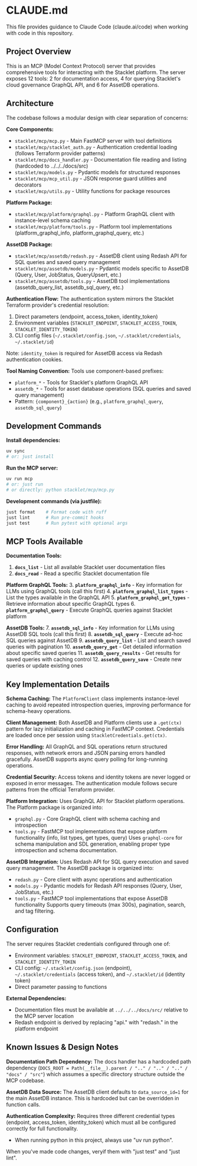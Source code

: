 # CLAUDE.md

This file provides guidance to Claude Code (claude.ai/code) when working with code in this repository.

## Project Overview

This is an MCP (Model Context Protocol) server that provides comprehensive tools for interacting with the Stacklet platform. The server exposes 12 tools: 2 for documentation access, 4 for querying Stacklet's cloud governance GraphQL API, and 6 for AssetDB operations.

## Architecture

The codebase follows a modular design with clear separation of concerns:

**Core Components:**
- `stacklet/mcp/mcp.py` - Main FastMCP server with tool definitions
- `stacklet/mcp/stacklet_auth.py` - Authentication credential loading (follows Terraform provider patterns)
- `stacklet/mcp/docs_handler.py` - Documentation file reading and listing (hardcoded to ../../../docs/src)
- `stacklet/mcp/models.py` - Pydantic models for structured responses
- `stacklet/mcp/mcp_util.py` - JSON response guard utilities and decorators
- `stacklet/mcp/utils.py` - Utility functions for package resources

**Platform Package:**
- `stacklet/mcp/platform/graphql.py` - Platform GraphQL client with instance-level schema caching
- `stacklet/mcp/platform/tools.py` - Platform tool implementations (platform_graphql_info, platform_graphql_query, etc.)

**AssetDB Package:**
- `stacklet/mcp/assetdb/redash.py` - AssetDB client using Redash API for SQL queries and saved query management
- `stacklet/mcp/assetdb/models.py` - Pydantic models specific to AssetDB (Query, User, JobStatus, QueryUpsert, etc.)
- `stacklet/mcp/assetdb/tools.py` - AssetDB tool implementations (assetdb_query_list, assetdb_sql_query, etc.)

**Authentication Flow:**
The authentication system mirrors the Stacklet Terraform provider's credential resolution:
1. Direct parameters (endpoint, access_token, identity_token)
2. Environment variables (`STACKLET_ENDPOINT`, `STACKLET_ACCESS_TOKEN`, `STACKLET_IDENTITY_TOKEN`)
3. CLI config files (`~/.stacklet/config.json`, `~/.stacklet/credentials`, `~/.stacklet/id`)

Note: `identity_token` is required for AssetDB access via Redash authentication cookies.

**Tool Naming Convention:**
Tools use component-based prefixes:
- `platform_*` - Tools for Stacklet's platform GraphQL API
- `assetdb_*` - Tools for asset database operations (SQL queries and saved query management)
- Pattern: `{component}_{action}` (e.g., `platform_graphql_query`, `assetdb_sql_query`)

## Development Commands

**Install dependencies:**
```bash
uv sync
# or: just install
```

**Run the MCP server:**
```bash
uv run mcp
# or: just run
# or directly: python stacklet/mcp/mcp.py
```

**Development commands (via justfile):**
```bash
just format    # Format code with ruff
just lint      # Run pre-commit hooks
just test      # Run pytest with optional args
```


## MCP Tools Available

**Documentation Tools:**
1. **`docs_list`** - List all available Stacklet user documentation files
2. **`docs_read`** - Read a specific Stacklet documentation file

**Platform GraphQL Tools:**
3. **`platform_graphql_info`** - Key information for LLMs using GraphQL tools (call this first)
4. **`platform_graphql_list_types`** - List the types available in the GraphQL API
5. **`platform_graphql_get_types`** - Retrieve information about specific GraphQL types
6. **`platform_graphql_query`** - Execute GraphQL queries against Stacklet platform

**AssetDB Tools:**
7. **`assetdb_sql_info`** - Key information for LLMs using AssetDB SQL tools (call this first)
8. **`assetdb_sql_query`** - Execute ad-hoc SQL queries against AssetDB
9. **`assetdb_query_list`** - List and search saved queries with pagination
10. **`assetdb_query_get`** - Get detailed information about specific saved queries
11. **`assetdb_query_results`** - Get results for saved queries with caching control
12. **`assetdb_query_save`** - Create new queries or update existing ones

## Key Implementation Details

**Schema Caching:** The `PlatformClient` class implements instance-level caching to avoid repeated introspection queries, improving performance for schema-heavy operations.

**Client Management:** Both AssetDB and Platform clients use a `.get(ctx)` pattern for lazy initialization and caching in FastMCP context. Credentials are loaded once per session using `StackletCredentials.get(ctx)`.

**Error Handling:** All GraphQL and SQL operations return structured responses, with network errors and JSON parsing errors handled gracefully. AssetDB supports async query polling for long-running operations.

**Credential Security:** Access tokens and identity tokens are never logged or exposed in error messages. The authentication module follows secure patterns from the official Terraform provider.

**Platform Integration:** Uses GraphQL API for Stacklet platform operations. The Platform package is organized into:
- `graphql.py` - Core GraphQL client with schema caching and introspection
- `tools.py` - FastMCP tool implementations that expose platform functionality (info, list types, get types, query)
Uses `graphql-core` for schema manipulation and SDL generation, enabling proper type introspection and schema documentation.

**AssetDB Integration:** Uses Redash API for SQL query execution and saved query management. The AssetDB package is organized into:
- `redash.py` - Core client with async operations and authentication
- `models.py` - Pydantic models for Redash API responses (Query, User, JobStatus, etc.)
- `tools.py` - FastMCP tool implementations that expose AssetDB functionality
Supports query timeouts (max 300s), pagination, search, and tag filtering.

## Configuration

The server requires Stacklet credentials configured through one of:
- Environment variables: `STACKLET_ENDPOINT`, `STACKLET_ACCESS_TOKEN`, and `STACKLET_IDENTITY_TOKEN`
- CLI config: `~/.stacklet/config.json` (endpoint), `~/.stacklet/credentials` (access token), and `~/.stacklet/id` (identity token)
- Direct parameter passing to functions

**External Dependencies:**
- Documentation files must be available at `../../../docs/src/` relative to the MCP server location
- Redash endpoint is derived by replacing "api." with "redash." in the platform endpoint

## Known Issues & Design Notes

**Documentation Path Dependency:** The docs handler has a hardcoded path dependency (`DOCS_ROOT = Path(__file__).parent / ".." / ".." / ".." / "docs" / "src"`) which assumes a specific directory structure outside the MCP codebase.

**AssetDB Data Source:** The AssetDB client defaults to `data_source_id=1` for the main AssetDB instance. This is hardcoded but can be overridden in function calls.

**Authentication Complexity:** Requires three different credential types (endpoint, access_token, identity_token) which must all be configured correctly for full functionality.
- When running python in this project, always use "uv run python".

When you've made code changes, veryif them with "just test" and "just lint".
